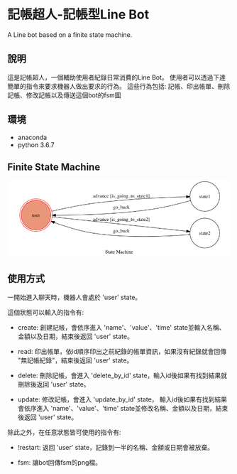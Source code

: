 # 記帳超人-記帳型Line Bot

A Line bot based on a finite state machine.

## 說明
這是記帳超人，一個輔助使用者紀錄日常消費的Line Bot。
使用者可以透過下達簡單的指令來要求機器人做出要求的行為。
這些行為包括: 記帳、印出帳單、刪除記帳、修改記帳以及傳送這個bot的fsm圖

## 環境
* anaconda
* python 3.6.7

## Finite State Machine
![fsm](./img/show-fsm.png)

## 使用方式
一開始進入聊天時，機器人會處於 'user' state。

這個狀態可以輸入的指令有:
* create: 創建記帳，會依序進入 'name'、'value'、'time' state並輸入名稱、金額以及日期，結束後返回 'user' state。

* read:   印出帳單，依id順序印出之前紀錄的帳單資訊，如果沒有紀錄就會回傳 "無記帳紀錄"，結束後返回 'user' state。

* delete: 刪除記帳，會進入 'delete_by_id' state，輸入id後如果有找到結果就刪除後返回 'user' state。

* update: 修改記帳，會進入 'update_by_id' state，
          輸入id後如果有找到結果會依序進入 'name'、'value'、'time' state並修改名稱、金額以及日期，結束後返回 'user' state。

除此之外，在任意狀態皆可使用的指令有:
* !restart: 返回 'user' state，記錄到一半的名稱、金額或日期會被放棄。

* fsm: 讓bot回傳fsm的png檔。